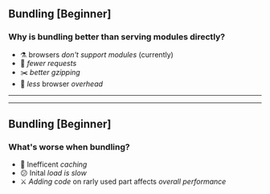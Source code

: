 ## Bundling [Beginner]

### Why is bundling better than serving modules directly?

* ⚗️ browsers *don't support modules* (currently)
* 🚈 *fewer requests*
* ✂️ *better gzipping*
* 📧 *less* browser *overhead*

---

---

## Bundling [Beginner]

### What's worse when bundling?

* 💸 Inefficent *caching*
* 😕 Inital *load is slow*
* ⚔️ *Adding code* on rarly used part affects *overall performance*
